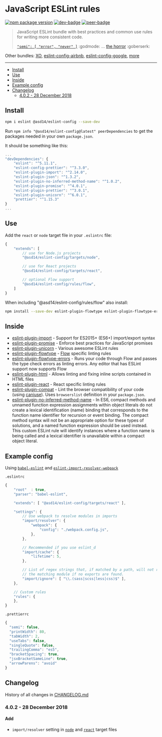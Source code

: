 # JavaScript ESLint rules

<!-- markdownlint-disable line-length -->

[![npm package version](https://badge.fury.io/js/%40asd14%2Feslint-config.svg)](https://badge.fury.io/js/%40asd14%2Feslint-config)
[![dev-badge](https://david-dm.org/asd14/eslint-config/dev-status.svg)](https://david-dm.org/asd14/eslint-config?type=dev)
[![peer-badge](https://david-dm.org/asd14/eslint-config/peer-status.svg)](https://david-dm.org/asd14/eslint-config?type=peer)

> JavaScript ESLint bundle with best practices and common use rules for writing more consistent code.
>
> [`"semi": [ "error", "never" ]`](http://eslint.org/docs/rules/semi) :godmode: ... [the horror](http://blog.izs.me/post/2353458699/an-open-letter-to-javascript-leaders-regarding) :goberserk:

Other bundles: [XO](https://www.npmjs.com/package/xo), [eslint-config-airbnb](https://www.npmjs.com/package/eslint-config-airbnb), [eslint-config-google](https://github.com/google/eslint-config-google), [more](https://www.npmjs.com/search?q=+eslint-config-)

---

<!-- MarkdownTOC levels="1,2,3" autolink="true" indent="    " -->

- [Install](#install)
- [Use](#use)
- [Inside](#inside)
- [Example config](#example-config)
- [Changelog](#changelog)
    - [4.0.2 - 28 December 2018](#402---28-december-2018)

<!-- /MarkdownTOC -->

## Install

```bash
npm i eslint @asd14/eslint-config --save-dev
```

Run `npm info "@asd14/eslint-config@latest" peerDependencies` to get the packages needed in your own `package.json`.

It should be something like this:

```javascript
...
"devDependencies": {
    "eslint": "^5.11.1",
    "eslint-config-prettier": "^3.3.0",
    "eslint-plugin-import": "^2.14.0",
    "eslint-plugin-json": "^1.3.2",
    "eslint-plugin-no-inferred-method-name": "^1.0.2",
    "eslint-plugin-promise": "^4.0.1",
    "eslint-plugin-prettier": "^3.0.1",
    "eslint-plugin-unicorn": "^6.0.1",
    "prettier": "^1.15.3"
}
...
```

## Use

Add the `react` or `node` target file in your `.eslintrc` file:

```javascript
{
    "extends": [
        // use for Node.js projects
        "@asd14/eslint-config/targets/node",

        // use for React projects
        "@asd14/eslint-config/targets/react",

        // optional Flow support
        "@asd14/eslint-config/rules/flow",
    ]
}
```

When including "@asd14/eslint-config/rules/flow" also install:

```bash
npm install --save-dev eslint-plugin-flowtype eslint-plugin-flowtype-errors
```

## Inside

- [eslint-plugin-import](https://www.npmjs.org/package/eslint-plugin-import) - Support for ES2015+ (ES6+) import/export syntax
- [eslint-plugin-promise](https://www.npmjs.org/package/eslint-plugin-promise) - Enforce best practices for JavaScript promises
- [eslint-plugin-unicorn](https://www.npmjs.org/package/eslint-plugin-unicorn) - Various awesome ESLint rules
- [eslint-plugin-flowtype](https://www.npmjs.org/package/eslint-plugin-flowtype) - [Flow](https://flow.org) specific linting rules
- [eslint-plugin-flowtype-errors](https://www.npmjs.org/package/eslint-plugin-flowtype-errors) - Runs your code through Flow and passes the type check errors as linting errors. Any editor that has ESLint support now supports Flow
- [eslint-plugin-html](https://www.npmjs.org/package/eslint-plugin-html) - Allows linting and fixing inline scripts contained in HTML files
- [eslint-plugin-react](https://www.npmjs.org/package/eslint-plugin-react) - React specific linting rules
- [eslint-plugin-compat](https://www.npmjs.org/package/eslint-plugin-compat) - Lint the browser compatibility of your code (using [caniuse](http://caniuse.com/)). Uses `browserslist` definition in your `package.json`.
- [eslint-plugin-no-inferred-method-name](https://www.npmjs.org/package/eslint-plugin-no-inferred-method-name) - In ES6, compact methods and unnamed function expression assignments within object literals do not create a lexical identification (name) binding that corresponds to the function name identifier for recursion or event binding. The compact method syntax will not be an appropriate option for these types of solutions, and a named function expression should be used instead. This custom ESLint rule will identify instances where a function name is being called and a lexical identifier is unavailable within a compact object literal.

## Example config

Using [`babel-eslint`](https://github.com/babel/babel-eslint) and [`eslint-import-resolver-webpack`](https://www.npmjs.com/package/eslint-import-resolver-webpack)

`.eslintrc`

```js
{
    "root"  : true,
    "parser": "babel-eslint",

    "extends": [ "@asd14/eslint-config/targets/react" ],

    "settings": {
        // Use webpack to resolve modules in imports
        "import/resolver": {
            "webpack": {
                "config": "./webpack.config.js",
            },
        },

        // Recommended if you use eslint_d
        "import/cache": {
            "lifetime": 5,
        },

        // List of regex strings that, if matched by a path, will not report
        // the matching module if no exports are found.
        "import/ignore": [ "\\.(sass|scss|less|css)$" ],
    },

    // Custom rules
    "rules": {
    },
}
```

`.prettierrc`

```js
{
  "semi": false,
  "printWidth": 80,
  "tabWidth": 2,
  "useTabs": false,
  "singleQuote": false,
  "trailingComma": "es5",
  "bracketSpacing": true,
  "jsxBracketSameLine": true,
  "arrowParens": "avoid"
}
```

## Changelog

History of all changes in [CHANGELOG.md](https://github.com/asd14/eslint-config/blob/master/CHANGELOG.md)

### 4.0.2 - 28 December 2018

#### Add

- `import/resolver` setting in [`node`](src/targets/node.js#L45) and [`react`](src/targets/react.js#L59) target files
